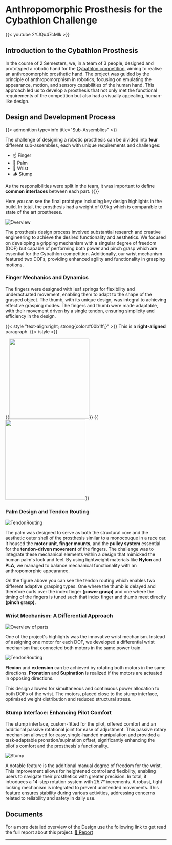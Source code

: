 # Anthropomorphic Prosthesis for the Cybathlon Challenge



{{< youtube 2YJQu47cMlk >}}

## Introduction to the Cybathlon Prosthesis

In the course of 2 Semesters, we, in a team of 3 people, designed and prototyped a robotic hand for the [Cybathlon competition](https://cybathlon.ethz.ch/de/events/challenges), aiming to realise an anthropomorphic prosthetic hand. The project was guided by the principle of anthropomorphism in robotics, focusing on emulating the appearance, motion, and sensory capabilities of the human hand. This approach led us to develop a prosthesis that not only met the functional requirements of the competition but also had a visually appealing, human-like design.

## Design and Development Process

{{< admonition type=info title="Sub-Assemblies" >}}

The challenge of designing a robotic prosthesis can be divided into **four** different sub-assemblies, each with unique requirements and challenges:

 - ☝️ Finger
 - 🌴 Palm
 - 👋 Wrist
 - 🪵 Stump


As the responsibilities were split in the team, it was important to define **common interfaces** between each part.
{{</admonition>}}

Here you can see the final prototype including key design highlights in the build. In total, the prosthesis had a weight of 0.9kg which is comparable to state of the art prostheses.

![Overview](./images/Design%20Overview.png)

The prosthesis design process involved substantial research and creative engineering to achieve the desired functionality and aesthetics. We focused on developing a gripping mechanism with a singular degree of freedom (DOF) but capable of performing both power and pinch grasp which are essential for the Cybathlon competition. Additionally, our wrist mechanism featured two DOFs, providing enhanced agility and functionality in grasping motions.



### Finger Mechanics and Dynamics

The fingers were designed with leaf springs for flexibility and underactuated movement, enabling them to adapt to the shape of the grasped object. The thumb, with its unique design, was integral to achieving effective grasping modes. The fingers and thumb were made adaptable, with their movement driven by a single tendon, ensuring simplicity and efficiency in the design.

{{< style "text-align:right; strong{color:#00b1ff;}" >}}
This is a **right-aligned** paragraph.
{{< /style >}}

{{<image height="250" src= "./images/Finger.gif" title="">}}
{{<image height="250" src= "./images/Finger2.gif" title="">}}



### Palm Design and Tendon Routing
![TendonRouting](./images/TendonRouting.png)

The palm was designed to serve as both the structural core and the aesthetic outer shell of the prosthesis similar to a monocouque in a race car. It housed the **motor unit**, **finger mounts**, and the **pulley system** essential for the **tendon-driven movement** of the fingers. The challenge was to integrate these mechanical elements within a design that mimicked the human palm's look and feel. By using lightweight materials like **Nylon** and **PLA**, we managed to balance mechanical functionality with an anthropomorphic appearance.

On the figure above you can see the tendon routing which enables two different adaptive grasping types. One where the thumb is delayed and therefore curls over the index finger **(power grasp)** and one where the timing of the fingers is tuned such that index finger and thumb meet directly **(pinch grasp)**.

### Wrist Mechanism: A Differential Approach

![Overview of parts](./images/Wrist.png)


One of the project's highlights was the innovative wrist mechanism. Instead of assigning one motor for each DOF, we developed a differential wrist mechanism that connected both motors in the same power train. 


![TendonRouting](./images/DiffDrive.png)

**Flexion** and **extension** can be achieved by rotating both motors in the same directions. **Pronation** and
**Supination** is realized if the motors are actuated in opposing directions.





This design allowed for simultaneous and continuous power allocation to both DOFs of the wrist. The motors, placed close to the stump interface, optimised weight distribution and reduced structural stress.



### Stump Interface: Enhancing Pilot Comfort

The stump interface, custom-fitted for the pilot, offered comfort and an additional passive rotational joint for ease of adjustment. This passive rotary mechanism allowed for easy, single-handed manipulation and provided a task-adaptable pronation/supination offset, significantly enhancing the pilot's comfort and the prosthesis's functionality.

![Stump](./images/Stump.gif)

A notable feature is the additional manual degree of freedom for the wrist. This improvement allows for heightened control and flexibility, enabling users to navigate their prosthetics with greater precision. In total, it introduces a 14-step rotation system with 25.7° increments. 
A robust, tight locking mechanism is integrated to prevent unintended movements. This feature ensures stability during various activities, addressing concerns related to reliability and safety in daily use.

## Documents

For a more detailed overview of the Design use the following link to get read the full report about this project.
[💾 Report](./images/Cybathlon_Group1_Report%20(1).pdf)

---

